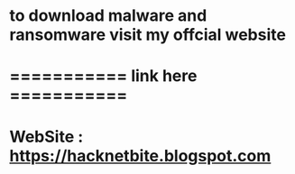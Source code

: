 # to download malware and ransomware visit my offcial website
# =========== link here ===========
# WebSite : https://hacknetbite.blogspot.com
